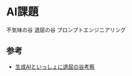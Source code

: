 # AI課題

不気味の谷
退屈の谷
プロンプトエンジニアリング

## 参考
- [生成AIといっしょに退屈の谷考察](https://note.com/akikito/n/n3ca2e63d744d)